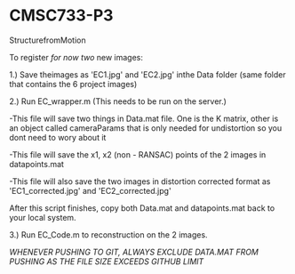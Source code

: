 # CMSC733-P3
StructurefromMotion


To register *for now two* new images:

1.) Save theimages as 'EC1.jpg' and 'EC2.jpg' inthe Data folder (same folder that contains the 6 project images)

2.) Run EC_wrapper.m (This needs to be run on the server.)
        
-This file will save two things in Data.mat file. One is the K matrix, other is an object called cameraParams that is only needed for undistortion so you dont need to wory about it

-This file will save the x1, x2 (non - RANSAC) points of the 2 images in datapoints.mat

-This file will also save the two images in distortion corrected format as 'EC1_corrected.jpg' and 'EC2_corrected.jpg'

After this script finishes, copy both Data.mat and datapoints.mat back to your local system.

3.) Run EC_Code.m to reconstruction on the 2 images.

*WHENEVER PUSHING TO GIT, ALWAYS EXCLUDE DATA.MAT FROM PUSHING AS THE FILE SIZE EXCEEDS GITHUB LIMIT*


